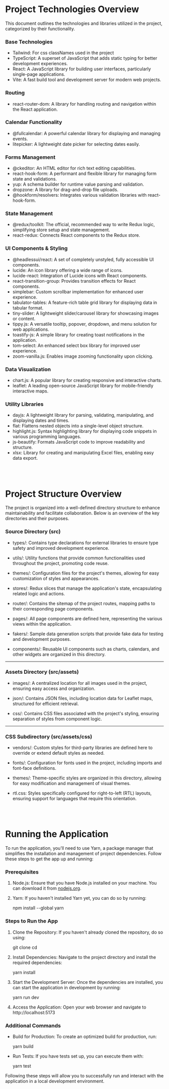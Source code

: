 # Project Technologies Overview

This document outlines the technologies and libraries utilized in the project, categorized by their functionality.

### Base Technologies

- Tailwind: For css classNames used in the project
- TypeScript: A superset of JavaScript that adds static typing for better development experiences.
- React: A JavaScript library for building user interfaces, particularly single-page applications.
- Vite: A fast build tool and development server for modern web projects.

### Routing

- react-router-dom: A library for handling routing and navigation within the React application.

### Calendar Functionality

- @fullcalendar: A powerful calendar library for displaying and managing events.
- litepicker: A lightweight date picker for selecting dates easily.

### Forms Management

- @ckeditor: An HTML editor for rich text editing capabilities.
- react-hook-form: A performant and flexible library for managing form state and validations.
- yup: A schema builder for runtime value parsing and validation.
- dropzone: A library for drag-and-drop file uploads.
- @hookform/resolvers: Integrates various validation libraries with react-hook-form.

### State Management

- @redux/toolkit: The official, recommended way to write Redux logic, simplifying store setup and state management.
- react-redux: Connects React components to the Redux store.

### UI Components & Styling

- @headlessui/react: A set of completely unstyled, fully accessible UI components.
- lucide: An icon library offering a wide range of icons.
- lucide-react: Integration of Lucide icons with React components.
- react-transition-group: Provides transition effects for React components.
- simplebar: Custom scrollbar implementation for enhanced user experience.
- tabulator-tables: A feature-rich table grid library for displaying data in tabular format.
- tiny-slider: A lightweight slider/carousel library for showcasing images or content.
- tippy.js: A versatile tooltip, popover, dropdown, and menu solution for web applications.
- toastify-js: A simple library for creating toast notifications in the application.
- tom-select: An enhanced select box library for improved user experience.
- zoom-vanilla.js: Enables image zooming functionality upon clicking.

### Data Visualization

- chart.js: A popular library for creating responsive and interactive charts.
- leaflet: A leading open-source JavaScript library for mobile-friendly interactive maps.

### Utility Libraries

- dayjs: A lightweight library for parsing, validating, manipulating, and displaying dates and times.
- flat: Flattens nested objects into a single-level object structure.
- highlight.js: Syntax highlighting library for displaying code snippets in various programming languages.
- js-beautify: Formats JavaScript code to improve readability and structure.
- xlsx: Library for creating and manipulating Excel files, enabling easy data export.

<br/>
<br/>

# Project Structure Overview

The project is organized into a well-defined directory structure to enhance maintainability and facilitate collaboration. Below is an overview of the key directories and their purposes.

### Source Directory (src)

- types/: Contains type declarations for external libraries to ensure type safety and improved development experience.
- utils/: Utility functions that provide common functionalities used throughout the project, promoting code reuse.

- themes/: Configuration files for the project's themes, allowing for easy customization of styles and appearances.

- stores/: Redux slices that manage the application's state, encapsulating related logic and actions.

- router/: Contains the sitemap of the project routes, mapping paths to their corresponding page components.

- pages/: All page components are defined here, representing the various views within the application.

- fakers/: Sample data generation scripts that provide fake data for testing and development purposes.

- components/: Reusable UI components such as charts, calendars, and other widgets are organized in this directory.

---

### Assets Directory (src/assets)

- images/: A centralized location for all images used in the project, ensuring easy access and organization.

- json/: Contains JSON files, including location data for Leaflet maps, structured for efficient retrieval.

- css/: Contains CSS files associated with the project's styling, ensuring separation of styles from component logic.

---

### CSS Subdirectory (src/assets/css)

- vendors/: Custom styles for third-party libraries are defined here to override or extend default styles as needed.

- fonts/: Configuration for fonts used in the project, including imports and font-face definitions.

- themes/: Theme-specific styles are organized in this directory, allowing for easy modification and management of visual themes.

- rtl.css: Styles specifically configured for right-to-left (RTL) layouts, ensuring support for languages that require this orientation.

<br/>
<br/>

# Running the Application

To run the application, you'll need to use Yarn, a package manager that simplifies the installation and management of project dependencies. Follow these steps to get the app up and running:

### Prerequisites

1. Node.js: Ensure that you have Node.js installed on your machine. You can download it from [nodejs.org](https://nodejs.org/).
2. Yarn: If you haven't installed Yarn yet, you can do so by running:

   npm install --global yarn

### Steps to Run the App

1. Clone the Repository: If you haven't already cloned the repository, do so using:

   git clone <repository-url>
   cd <repository-directory>

2. Install Dependencies: Navigate to the project directory and install the required dependencies:

   yarn install

3. Start the Development Server: Once the dependencies are installed, you can start the application in development by running:

   yarn run dev

4. Access the Application: Open your web browser and navigate to http://localhost:5173

### Additional Commands

- Build for Production: To create an optimized build for production, run:

  yarn build

- Run Tests: If you have tests set up, you can execute them with:

  yarn test

Following these steps will allow you to successfully run and interact with the application in a local development environment.
